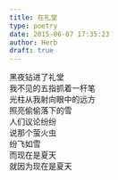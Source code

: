 ```yaml
---  
title: 在礼堂  
type: poetry  
date: 2015-06-07 17:35:23  
author: Herb  
draft: true
---  
```

黑夜钻进了礼堂  
我不见的五指抓着一杆笔  
光柱从我射向眼中的远方  
照亮偷偷落下的雪  
人们议论纷纷  
说那个萤火虫  
纷飞如雪  
而现在是夏天  
就因为现在是夏天